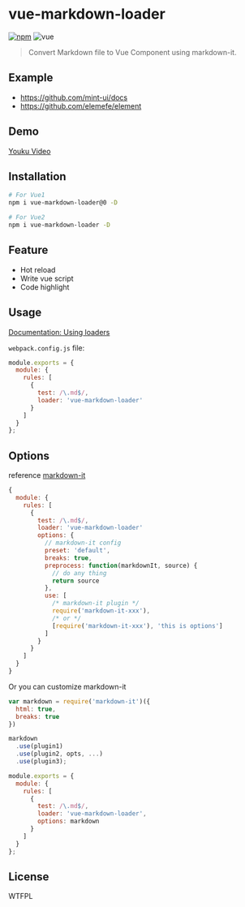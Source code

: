 # vue-markdown-loader

[![npm](https://img.shields.io/npm/v/vue-markdown-loader.svg?style=flat-square)](https://www.npmjs.com/package/vue-markdown-loader)
![vue](https://img.shields.io/badge/vue-2.x-4fc08d.svg?colorA=2c3e50&style=flat-square)

> Convert Markdown file to Vue Component using markdown-it.


## Example
- https://github.com/mint-ui/docs
- https://github.com/elemefe/element

## Demo

[Youku Video](http://v.youku.com/v_show/id_XMTU5NTU1OTEzNg==.html)

## Installation

```bash
# For Vue1
npm i vue-markdown-loader@0 -D

# For Vue2
npm i vue-markdown-loader -D
```

## Feature
- Hot reload
- Write vue script
- Code highlight


## Usage
[Documentation: Using loaders](https://webpack.js.org/concepts/loaders/)

`webpack.config.js` file:

```javascript
module.exports = {
  module: {
    rules: [
      {
        test: /\.md$/,
        loader: 'vue-markdown-loader'
      }
    ]
  }
};
```

## Options

reference [markdown-it](https://github.com/markdown-it/markdown-it#init-with-presets-and-options)
```javascript
{
  module: {
    rules: [
      {
        test: /\.md$/,
        loader: 'vue-markdown-loader'
        options: {
          // markdown-it config
          preset: 'default',
          breaks: true,
          preprocess: function(markdownIt, source) {
            // do any thing
            return source
          },
          use: [
            /* markdown-it plugin */
            require('markdown-it-xxx'),
            /* or */
            [require('markdown-it-xxx'), 'this is options']
          ]
        }
      }
    ]
  }
}
```

Or you can customize markdown-it
```javascript
var markdown = require('markdown-it')({
  html: true,
  breaks: true
})

markdown
  .use(plugin1)
  .use(plugin2, opts, ...)
  .use(plugin3);

module.exports = {
  module: {
    rules: [
      {
        test: /\.md$/,
        loader: 'vue-markdown-loader',
        options: markdown
      }
    ]
  }
};
```

## License
WTFPL